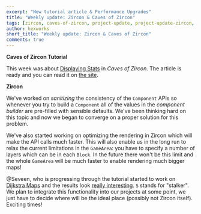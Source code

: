 ```yaml
---
excerpt: "New tutorial article & Performance Upgrades"
title: "Weekly update: Zircon & Caves of Zircon"
tags: [zircon, caves-of-zircon, project-update, project-update-zircon, project-update-coz]
author: hexworks
short_title: "Weekly update: Zircon & Caves of Zircon"
comments: true
---
```


**Caves of Zircon Tutorial**

This week was about [Displaying Stats](https://hexworks.org/posts/tutorials/2019/06/14/how-to-make-a-roguelike-displaying-stats.html)
in *Caves of Zircon*. The article is ready and you can read it on [the site](https://hexworks.org/posts/tutorials/2019/06/14/how-to-make-a-roguelike-displaying-stats.html).

**Zircon**

We've worked on *sanitizing* the consistency of the `Component` APIs so whenever you try to build a `Component` all
of the values in the *component builder* are pre-filled with sensible defaults. We've been thinking hard on this
topic and now we began to converge on a proper solution for this problem.

We've also started working on optimizing the rendering in Zircon which will make the API calls much faster. This
will also enable us in the long run to relax the current limitations in the `GameArea`: you have to specify a number
of layers which can be in each `Block`. In the future there won't be this limit and the whole `GameArea` will be
much faster to enable rendering much bigger maps!

@Seveen, who is progressing through the tutorial started to work on [Dijkstra Maps](https://cdn.discordapp.com/attachments/363771631727804416/589008112124690453/dijkstramap.gif)
and the results look [really interesting](https://cdn.discordapp.com/attachments/363771631727804416/589008222354931723/stalker.gif).
`S` stands for "stalker". We plan to integrate this functionality into our projects at some point, we just have to
decide where will be the ideal place (possibly not Zircon itself). Exciting times!
